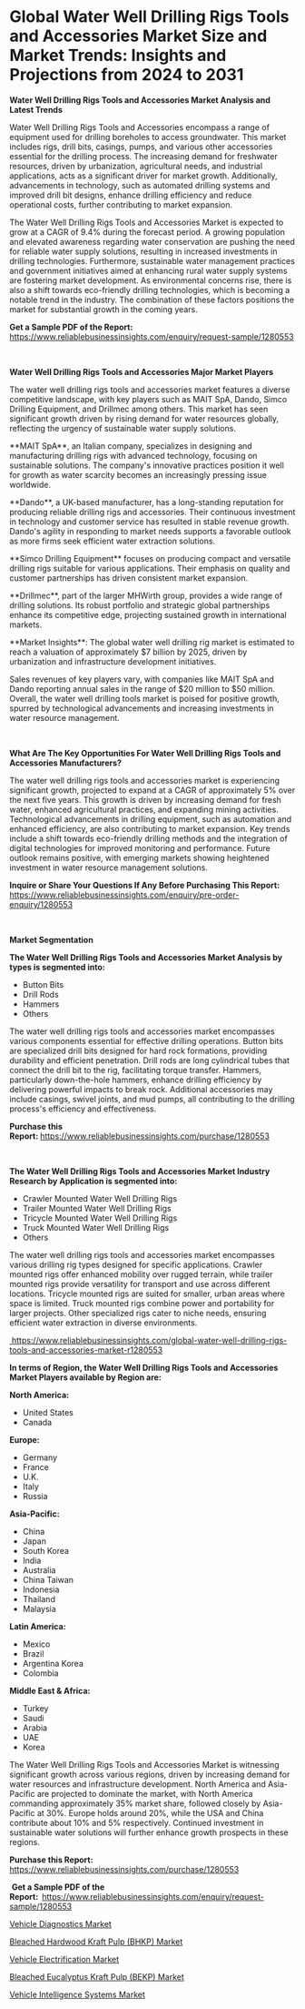 <p><h1>Global Water Well Drilling Rigs Tools and Accessories Market Size and Market Trends: Insights and Projections from 2024 to 2031</h1></p><p><strong>Water Well Drilling Rigs Tools and Accessories Market Analysis and Latest Trends</strong></p>
<p><p>Water Well Drilling Rigs Tools and Accessories encompass a range of equipment used for drilling boreholes to access groundwater. This market includes rigs, drill bits, casings, pumps, and various other accessories essential for the drilling process. The increasing demand for freshwater resources, driven by urbanization, agricultural needs, and industrial applications, acts as a significant driver for market growth. Additionally, advancements in technology, such as automated drilling systems and improved drill bit designs, enhance drilling efficiency and reduce operational costs, further contributing to market expansion.</p><p>The Water Well Drilling Rigs Tools and Accessories Market is expected to grow at a CAGR of 9.4% during the forecast period. A growing population and elevated awareness regarding water conservation are pushing the need for reliable water supply solutions, resulting in increased investments in drilling technologies. Furthermore, sustainable water management practices and government initiatives aimed at enhancing rural water supply systems are fostering market development. As environmental concerns rise, there is also a shift towards eco-friendly drilling technologies, which is becoming a notable trend in the industry. The combination of these factors positions the market for substantial growth in the coming years.</p></p>
<p><strong>Get a Sample PDF of the Report:&nbsp;</strong> <a href="https://www.reliablebusinessinsights.com/enquiry/request-sample/1280553?utm_campaign=950&utm_medium=2&utm_source=Github&utm_content=ia&utm_term=10122024&utm_id=water-well-drilling-rigs-tools-and-accessories">https://www.reliablebusinessinsights.com/enquiry/request-sample/1280553</a></p>
<p>&nbsp;</p>
<p><strong>Water Well Drilling Rigs Tools and Accessories Major Market Players</strong></p>
<p><p>The water well drilling rigs tools and accessories market features a diverse competitive landscape, with key players such as MAIT SpA, Dando, Simco Drilling Equipment, and Drillmec among others. This market has seen significant growth driven by rising demand for water resources globally, reflecting the urgency of sustainable water supply solutions.</p><p>**MAIT SpA**, an Italian company, specializes in designing and manufacturing drilling rigs with advanced technology, focusing on sustainable solutions. The company's innovative practices position it well for growth as water scarcity becomes an increasingly pressing issue worldwide. </p><p>**Dando**, a UK-based manufacturer, has a long-standing reputation for producing reliable drilling rigs and accessories. Their continuous investment in technology and customer service has resulted in stable revenue growth. Dando's agility in responding to market needs supports a favorable outlook as more firms seek efficient water extraction solutions.</p><p>**Simco Drilling Equipment** focuses on producing compact and versatile drilling rigs suitable for various applications. Their emphasis on quality and customer partnerships has driven consistent market expansion. </p><p>**Drillmec**, part of the larger MHWirth group, provides a wide range of drilling solutions. Its robust portfolio and strategic global partnerships enhance its competitive edge, projecting sustained growth in international markets.</p><p>**Market Insights**: The global water well drilling rig market is estimated to reach a valuation of approximately $7 billion by 2025, driven by urbanization and infrastructure development initiatives. </p><p>Sales revenues of key players vary, with companies like MAIT SpA and Dando reporting annual sales in the range of $20 million to $50 million. Overall, the water well drilling tools market is poised for positive growth, spurred by technological advancements and increasing investments in water resource management.</p></p>
<p>&nbsp;</p>
<p><strong>What Are The Key Opportunities For Water Well Drilling Rigs Tools and Accessories Manufacturers?</strong></p>
<p><p>The water well drilling rigs tools and accessories market is experiencing significant growth, projected to expand at a CAGR of approximately 5% over the next five years. This growth is driven by increasing demand for fresh water, enhanced agricultural practices, and expanding mining activities. Technological advancements in drilling equipment, such as automation and enhanced efficiency, are also contributing to market expansion. Key trends include a shift towards eco-friendly drilling methods and the integration of digital technologies for improved monitoring and performance. Future outlook remains positive, with emerging markets showing heightened investment in water resource management solutions.</p></p>
<p><strong>Inquire or Share Your Questions If Any Before Purchasing This Report:</strong> <a href="https://www.reliablebusinessinsights.com/enquiry/pre-order-enquiry/1280553?utm_campaign=950&utm_medium=2&utm_source=Github&utm_content=ia&utm_term=10122024&utm_id=water-well-drilling-rigs-tools-and-accessories">https://www.reliablebusinessinsights.com/enquiry/pre-order-enquiry/1280553</a></p>
<p>&nbsp;</p>
<p><strong>Market Segmentation</strong></p>
<p><strong>The Water Well Drilling Rigs Tools and Accessories Market Analysis by types is segmented into:</strong></p>
<p><ul><li>Button Bits</li><li>Drill Rods</li><li>Hammers</li><li>Others</li></ul></p>
<p><p>The water well drilling rigs tools and accessories market encompasses various components essential for effective drilling operations. Button bits are specialized drill bits designed for hard rock formations, providing durability and efficient penetration. Drill rods are long cylindrical tubes that connect the drill bit to the rig, facilitating torque transfer. Hammers, particularly down-the-hole hammers, enhance drilling efficiency by delivering powerful impacts to break rock. Additional accessories may include casings, swivel joints, and mud pumps, all contributing to the drilling process's efficiency and effectiveness.</p></p>
<p><strong>Purchase this Report:&nbsp;</strong><a href="https://www.reliablebusinessinsights.com/purchase/1280553?utm_campaign=950&utm_medium=2&utm_source=Github&utm_content=ia&utm_term=10122024&utm_id=water-well-drilling-rigs-tools-and-accessories">https://www.reliablebusinessinsights.com/purchase/1280553</a></p>
<p>&nbsp;</p>
<p><strong>The Water Well Drilling Rigs Tools and Accessories Market Industry Research by Application is segmented into:</strong></p>
<p><ul><li>Crawler Mounted Water Well Drilling Rigs</li><li>Trailer Mounted Water Well Drilling Rigs</li><li>Tricycle Mounted Water Well Drilling Rigs</li><li>Truck Mounted Water Well Drilling Rigs</li><li>Others</li></ul></p>
<p><p>The water well drilling rigs tools and accessories market encompasses various drilling rig types designed for specific applications. Crawler mounted rigs offer enhanced mobility over rugged terrain, while trailer mounted rigs provide versatility for transport and use across different locations. Tricycle mounted rigs are suited for smaller, urban areas where space is limited. Truck mounted rigs combine power and portability for larger projects. Other specialized rigs cater to niche needs, ensuring efficient water extraction in diverse environments.</p></p>
<p><a href="https://www.reliablebusinessinsights.com/global-water-well-drilling-rigs-tools-and-accessories-market-r1280553?utm_campaign=950&utm_medium=2&utm_source=Github&utm_content=ia&utm_term=10122024&utm_id=water-well-drilling-rigs-tools-and-accessories">&nbsp;https://www.reliablebusinessinsights.com/global-water-well-drilling-rigs-tools-and-accessories-market-r1280553</a></p>
<p><strong>In terms of Region, the Water Well Drilling Rigs Tools and Accessories Market Players available by Region are:</strong></p>
<p>
    <p> <strong> North America: </strong>
        <ul>
            <li>United States</li>
            <li>Canada</li>
        </ul>
        </p> 
    <p> <strong> Europe: </strong>
        <ul>
            <li>Germany</li>
            <li>France</li>
            <li>U.K.</li>
            <li>Italy</li>
            <li>Russia</li>
        </ul>
        </p> 
    <p> <strong> Asia-Pacific: </strong>
        <ul>
            <li>China</li>
            <li>Japan</li>
            <li>South Korea</li>
            <li>India</li>
            <li>Australia</li>
            <li>China Taiwan</li>
            <li>Indonesia</li>
            <li>Thailand</li>
            <li>Malaysia</li>
        </ul>
        </p> 
    <p> <strong> Latin America: </strong>
        <ul>
            <li>Mexico</li>
            <li>Brazil</li>
            <li>Argentina Korea</li>
            <li>Colombia</li>
        </ul>
        </p> 
    <p> <strong> Middle East & Africa: </strong>
        <ul>
            <li>Turkey</li>
            <li>Saudi</li>
            <li>Arabia</li>
            <li>UAE</li>
            <li>Korea</li>
        </ul>
    </p>
    </p>
<p><p>The Water Well Drilling Rigs Tools and Accessories Market is witnessing significant growth across various regions, driven by increasing demand for water resources and infrastructure development. North America and Asia-Pacific are projected to dominate the market, with North America commanding approximately 35% market share, followed closely by Asia-Pacific at 30%. Europe holds around 20%, while the USA and China contribute about 10% and 5% respectively. Continued investment in sustainable water solutions will further enhance growth prospects in these regions.</p></p>
<p><strong>Purchase this Report: </strong><a href="https://www.reliablebusinessinsights.com/purchase/1280553?utm_campaign=950&utm_medium=2&utm_source=Github&utm_content=ia&utm_term=10122024&utm_id=water-well-drilling-rigs-tools-and-accessories">https://www.reliablebusinessinsights.com/purchase/1280553</a></p>
<p>&nbsp;<strong>Get a Sample PDF of the Report:&nbsp;&nbsp;</strong><a href="https://www.reliablebusinessinsights.com/enquiry/request-sample/1280553?utm_campaign=950&utm_medium=2&utm_source=Github&utm_content=ia&utm_term=10122024&utm_id=water-well-drilling-rigs-tools-and-accessories">https://www.reliablebusinessinsights.com/enquiry/request-sample/1280553</a></p>
<p><strong></strong></p>
<p><p><a href="https://www.linkedin.com/pulse/vehicle-diagnostics-industry-research-report-global-zjuve?utm_campaign=950&utm_medium=2&utm_source=Github&utm_content=ia&utm_term=10122024&utm_id=water-well-drilling-rigs-tools-and-accessories">Vehicle Diagnostics Market</a></p><p><a href="https://github.com/flnordan65e0/Market-Research-Report-List-1/blob/main/bleached-hardwood-kraft-pulp-bhkp-market.md?utm_campaign=950&utm_medium=2&utm_source=Github&utm_content=ia&utm_term=10122024&utm_id=water-well-drilling-rigs-tools-and-accessories">Bleached Hardwood Kraft Pulp (BHKP) Market</a></p><p><a href="https://www.linkedin.com/pulse/market-study-vehicle-electrification-size-dynamics-expected-oa1xe?utm_campaign=950&utm_medium=2&utm_source=Github&utm_content=ia&utm_term=10122024&utm_id=water-well-drilling-rigs-tools-and-accessories">Vehicle Electrification Market</a></p><p><a href="https://github.com/lindaopodray/Market-Research-Report-List-1/blob/main/bleached-eucalyptus-kraft-pulp-bekp-market.md?utm_campaign=950&utm_medium=2&utm_source=Github&utm_content=ia&utm_term=10122024&utm_id=water-well-drilling-rigs-tools-and-accessories">Bleached Eucalyptus Kraft Pulp (BEKP) Market</a></p><p><a href="https://www.linkedin.com/pulse/how-vehicle-intelligence-systems-market-expectd-grow-124-ofq3e?utm_campaign=950&utm_medium=2&utm_source=Github&utm_content=ia&utm_term=10122024&utm_id=water-well-drilling-rigs-tools-and-accessories">Vehicle Intelligence Systems Market</a></p></p>